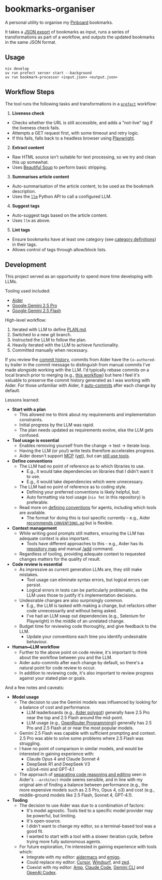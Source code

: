 # bookmarks-organiser

A personal utility to organise my [Pinboard](https://pinboard.in) bookmarks.

It takes a [JSON export](https://pinboard.in/howto/#export) of bookmarks as input, runs a series of transformations as part of a workflow, and outputs the updated bookmarks in the same JSON format.

## Usage

``` shell
nix develop
uv run prefect server start --background
uv run bookmark-processor <input.json> <output.json>
```

## Workflow Steps

The tool runs the following tasks and transformations in a [`prefect`](https://github.com/PrefectHQ/prefect) workflow:

1. **Liveness check**
  * Checks whether the URL is still accessible, and adds a "not-live" tag if the liveness check fails.
  * Attempts a GET request first, with some timeout and retry logic.
  * If this fails, falls back to a headless browser using [Playwright](https://github.com/microsoft/playwright).
2. **Extract content**
  * Raw HTML source isn't suitable for text processing, so we try and clean this up somewhat.
  * Uses [Beautiful Soup](https://www.crummy.com/software/BeautifulSoup/) to perform basic stripping.
3. **Summarises article content**
  * Auto-summarisation of the article content, to be used as the bookmark description.
  * Uses the [`llm`](https://github.com/simonw/llm) Python API to call a configured LLM.
4. **Suggest tags**
  * Auto-suggest tags based on the article content.
  * Uses `llm` as above.
5. **Lint tags**
  * Ensure bookmarks have at least one category (see [category definitions](https://github.com/cameronyule/bookmarks-organiser/issues/3#issuecomment-3019019627)) in their tags.
  * Allows control of tags through allow/block lists.

## Development

This project served as an opportunity to spend more time developing with LLMs.

Tooling used included:

* [Aider](https://aider.chat)
* [Google Gemini 2.5 Pro](https://deepmind.google/models/gemini/pro/)
* [Google Gemini 2.5 Flash](https://deepmind.google/models/gemini/flash/)

High-level workflow:

1. Iterated with LLM to define [PLAN.md](docs/PLAN.md).
1. Switched to a new git branch.
1. Instructed the LLM to follow the plan.
1. Heavily iterated with the LLM to achieve functionality.
1. Committed manually when necessary.

If you review the [commit history](https://github.com/cameronyule/bookmarks-organiser/commits/main/), commits from Aider have the `Co-authored-by` trailer in the commit message to distinguish from manual commits I've made alongside working with the LLM. I'd typically rebase commits on a local branch prior to merging (e.g., [this workflow](https://rustc-dev-guide.rust-lang.org/git.html#standard-process)) but here I feel it's valuable to preserve the commit history generated as I was working with Aider. For those unfamiliar with Aider, it [auto-commits](https://aider.chat/docs/config/options.html#--auto-commits) after each change by default.

Lessons learned:

* **Start with a plan**
  * This allowed me to think about my requirements and implementation constraints.
  * Initial progress by the LLM was rapid.
  * The plan needs updated as requirements evolve, else the LLM gets confused.
* **Tool usage is essential**
  * Enables removing yourself from the change → test → iterate loop.
  * Having the LLM (or you!) write tests therefore accelerates progress.
  * Aider doesn't support [MCP](https://modelcontextprotocol.io) ([yet](https://github.com/Aider-AI/aider/pull/3937)), but can [still use tools](https://aider.chat/docs/usage/lint-test.html).
* **Define conventions**
  * The LLM had no point of reference as to which libraries to use.
    * E.g., it would take dependencies on libraries that I didn't want it to use.
    * E.g., it would take dependencies which were unnecessary.
  * The LLM had no point of reference as to coding style.
    * Defining your preferred conventions is likely helpful, but:
    * Auto formatting via tool usage (`nix fmt` in this repository) is preferable.
  * Read more on [defining conventions](https://technicalwriting.dev/ai/agents/#implementation) for agents, including which tools are available.
    * The format for doing this is tool specific currently - e.g., Aider [recommends `CONVENTIONS.md`](https://aider.chat/docs/usage/conventions.html) but is flexible.
* **Context management**
  * While writing good prompts still matters, ensuring the LLM has adequate context is also important.
    * Tools have different approaches to this - e.g., Aider has its [repository map](https://aider.chat/docs/repomap.html) and manual [/add](https://aider.chat/docs/usage/commands.html) command.
  * Regardless of tooling, providing adequate context to requested changes matters for the quality of result.
* **Code review is essential**
  * As impressive as current generation LLMs are, they still make mistakes.
    * Tool usage can eliminate syntax errors, but logical errors can persist.
    * Logical errors in tests can be particularly problematic, as the LLM uses those to justify it's implementation decisions.
  * Undesirable changes are also surprisingly common.
    * E.g., the LLM is tasked with making a change, but refactors other code unnecessarily and without being asked.
    * I've had an LLM swap out dependencies (e.g., Selenium for Playwright) in the middle of an unrelated change.
  * Budget time for reviewing code thoroughly, and give feedback to the LLM.
    * Update your conventions each time you identify undesirable behaviour.
* **Human⭤LLM workflow**
  * Further to the above point on code review, it's important to think about the workflow between you and the LLM.
  * Aider auto-commits after each change by default, so there's a natural point for code review to occur.
  * In addition to reviewing code, it's also important to review progress against your stated plan or goals.

And a few notes and caveats:

* **Model usage**
  * The decision to use the Gemini models was influenced by looking for a balance of cost and performance.
    * LLM leaderboards (e.g., [Aider polygot](https://aider.chat/docs/leaderboards/)) generally have 2.5 Pro near the top and 2.5 Flash around the mid-point.
    * LLM usage (e.g., [OpenRouter Programming](https://openrouter.ai/rankings/programming?view=week))) generally has 2.5 Pro and 2.5 Flash at or near the most popular models.
  * Gemini 2.5 Flash was capable with sufficient prompting and context. 2.5 Pro was able to solve some problems where 2.5 Flash was struggling.
  * I have no point of comparison in similar models, and would be interested in gaining experience with:
    * Claude Opus 4 and Claude Sonnet 4
    * DeepSeek R1 and DeepSeek V3
    * o3/o4-mini and GPT-4.1
  * The approach of [separating code reasoning and editing](https://aider.chat/2024/09/26/architect.html) seen in Aider's `--architect` mode seems sensible, and in line with my original aim of finding a balance between performance (e.g., the more expensive models such as 2.5 Pro, Opus 4, o3) and cost (e.g., middle-ground models like 2.5 Flash, Sonnet 4, GPT-4.1).
* **Tooling**
  * The decision to use Aider was due to a combination of factors:
    * It's model agnostic. Tools tied to a specific model provider may be powerful, but limiting.
    * It's open-source.
    * I didn't want to change my editor, so a terminal-based tool was a good fit.
    * I wanted to start with a tool with a slower iteration cycle, before trying more fully autonomous agents.
  * For future exploration, I'm interested in gaining experience with tools which:
    * Integrate with my editor: [aidermacs](https://github.com/MatthewZMD/aidermacs) and [emigo](https://github.com/MatthewZMD/emigo).
    * Could replace my editor: [Cursor](https://cursor.com), [Windsurf](https://windsurf.com), and [zed](https://zed.dev).
    * Coexist with my editor: [Amp](https://sourcegraph.com/amp), [Claude Code](https://github.com/anthropics/claude-code), [Gemini CLI](https://github.com/google-gemini/gemini-cli) and [OpenAI Codex](https://github.com/openai/codex).
